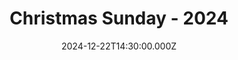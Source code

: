 ---
video:
  type: vimeo
  id: 1041550676
speaker:
  permalink: bart-wilkins
  name: Bart Wilkins
title: Christmas Sunday - 2024
image: https://i.imgur.com/mMlqV8q.png
date: 2024-12-22T14:30:00.000Z
---